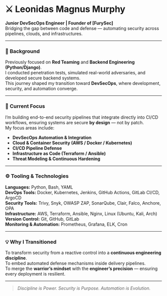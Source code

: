 # ⚔️ Leonidas Magnus Murphy

**Junior DevSecOps Engineer | Founder of [FurySec]**  
Bridging the gap between code and defense — automating security across pipelines, clouds, and infrastructures.  

---

### 🧩 **Background**
Previously focused on **Red Teaming** and **Backend Engineering (Python/Django)**.  
I conducted penetration tests, simulated real-world adversaries, and developed secure backend systems.  
This journey shaped my transition toward **DevSecOps**, where development, security, and automation converge.  

---

### 🎯 **Current Focus**
I’m building end-to-end security pipelines that integrate directly into CI/CD workflows, ensuring systems are secure **by design** — not by patch.  
My focus areas include:  
- **DevSecOps Automation & Integration**  
- **Cloud & Container Security (AWS / Docker / Kubernetes)**  
- **CI/CD Pipeline Defense**  
- **Infrastructure as Code (Terraform / Ansible)**  
- **Threat Modeling & Continuous Hardening**

---

### ⚙️ **Tooling & Technologies**
**Languages:** Python, Bash, YAML  
**DevOps Tools:** Docker, Kubernetes, Jenkins, GitHub Actions, GitLab CI/CD, ArgoCD  
**Security Tools:** Trivy, Snyk, OWASP ZAP, SonarQube, Clair, Falco, Anchore, OPA  
**Infrastructure:** AWS, Terraform, Ansible, Nginx, Linux (Ubuntu, Kali, Arch)  
**Version Control:** Git, GitHub, GitLab  
**Monitoring & Automation:** Prometheus, Grafana, ELK, Cron  

---

### 💡 **Why I Transitioned**
To transform security from a reactive control into a **continuous engineering discipline**.  
To embed automated defense mechanisms inside delivery pipelines.  
To merge the **warrior’s mindset** with the **engineer’s precision** — ensuring every deployment is resilient.  

---

> *Discipline is Power. Security is Purpose. Automation is Evolution.*  
